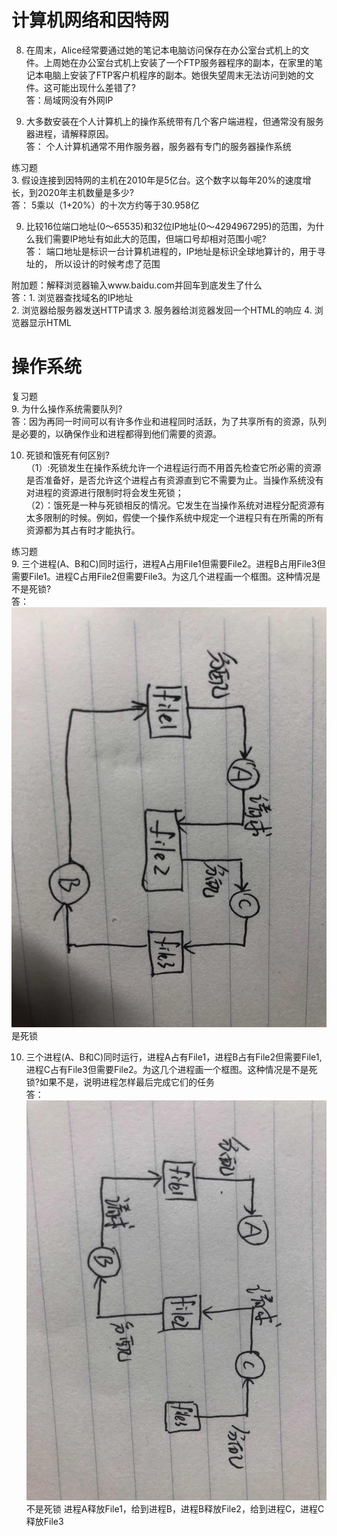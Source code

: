 # 计算机网络和因特网  
8. 在周末，Alice经常要通过她的笔记本电脑访问保存在办公室台式机上的文件。上周她在办公室台式机上安装了一个FTP服务器程序的副本，在家里的笔记本电脑上安装了FTP客户机程序的副本。她很失望周末无法访问到她的文件。这可能出现什么差错了?  
答：局域网没有外网IP  


9. 大多数安装在个人计算机上的操作系统带有几个客户端进程，但通常没有服务器进程，请解释原因。  
答： 个人计算机通常不用作服务器，服务器有专门的服务器操作系统  


练习题  
3. 假设连接到因特网的主机在2010年是5亿台。这个数字以每年20%的速度增长，到2020年主机数量是多少?  
答： 5乘以（1+20%）的十次方约等于30.958亿  


9. 比较16位端口地址(0〜65535)和32位IP地址(0〜4294967295)的范围，为什么我们需要IP地址有如此大的范围，但端口号却相对范围小呢?  
答： 端口地址是标识一台计算机进程的，IP地址是标识全球地算计的，用于寻址的，  所以设计的时候考虑了范围  


附加题：解释浏览器输入www.baidu.com并回车到底发生了什么  
答：1. 浏览器查找域名的IP地址   
2. 浏览器给服务器发送HTTP请求
3. 服务器给浏览器发回一个HTML的响应
4. 浏览器显示HTML


# 操作系统
复习题  
9. 为什么操作系统需要队列?  
答：因为再同一时间可以有许多作业和进程同时活跃，为了共享所有的资源，队列是必要的，以确保作业和进程都得到他们需要的资源。  


10. 死锁和饿死有何区别?  
（1）:死锁发生在操作系统允许一个进程运行而不用首先检查它所必需的资源是否准备好，是否允许这个进程占有资源直到它不需要为止。当操作系统没有对进程的资源进行限制时将会发生死锁；  
（2）：饿死是一种与死锁相反的情况。它发生在当操作系统对进程分配资源有太多限制的时候。例如，假使一个操作系统中规定一个进程只有在所需的所有资源都为其占有时才能执行。  


练习题  
9. 三个进程(A、B和C)同时运行，进程A占用File1但需要File2。进程B占用File3但需要File1。进程C占用File2但需要File3。为这几个进程画一个框图。这种情况是不是死锁?  
答：![avatar](https://github.com/fangqihao/picture/blob/master/%E6%93%8D%E4%BD%9C%E7%B3%BB%E7%BB%9F9.JPG)  
是死锁  


10. 三个进程(A、B和C)同时运行，进程A占有File1，进程B占有File2但需要File1,进程C占有File3但需要File2。为这几个进程画一个框图。这种情况是不是死锁?如果不是，说明进程怎样最后完成它们的任务  
答：![avatar](https://github.com/fangqihao/picture/blob/master/%E6%93%8D%E4%BD%9C%E7%B3%BB%E7%BB%9F10.JPG)  
不是死锁  进程A释放File1，给到进程B，进程B释放File2，给到进程C，进程C释放File3